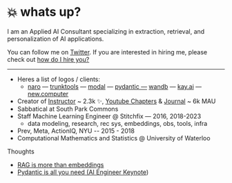 # 💥 whats up?

I am an Applied AI Consultant specializing in extraction, retrieval, and personalization of AI applications. 

You can follow me on [Twitter](http://x.com/jxnlco). If you are interested in hiring me, please check out [how do I hire you?](https://www.notion.so/How-can-I-hire-you-ec2bb36a5ac048c2a8f6bd888faea6c2?pvs=21)

---

- Heres a list of logos / clients:
    - [naro](http://narohq.com) — [trunktools](https://trunktools.com/) — [modal](http://modal.com) — [pydantic —](http://pydantic.dev) [wandb](https://wandb.ai/) — [kay.ai](http://Kay.ai) — [new.computer](http://new.computer)
- Creator of  [Instructor](https://jxnl.github.io/instructor/) ~ 2.3k ✨, [Youtube Chapters](https://youtubechapters.app) & [Journal](http://usejournal.xyz) ~ 6k MAU
- Sabbatical at South Park Commons
- Staff Machine Learning Engineer @ Stitchfix — 2016, 2018-2023
    - data modeling, research, rec sys, embeddings, obs, tools, infra
- Prev, Meta, ActionIQ, NYU -- 2015 - 2018
- Computational Mathematics and Statistics @ University of Waterloo

Thoughts 

- [RAG is more than embeddings](https://jxnl.github.io/instructor/blog/2023/09/17/rag-is-more-than-just-embedding-search/)
- [Pydantic is all you need (AI Engineer Keynote](https://www.youtube.com/watch?v=yj-wSRJwrrc&t=23))

